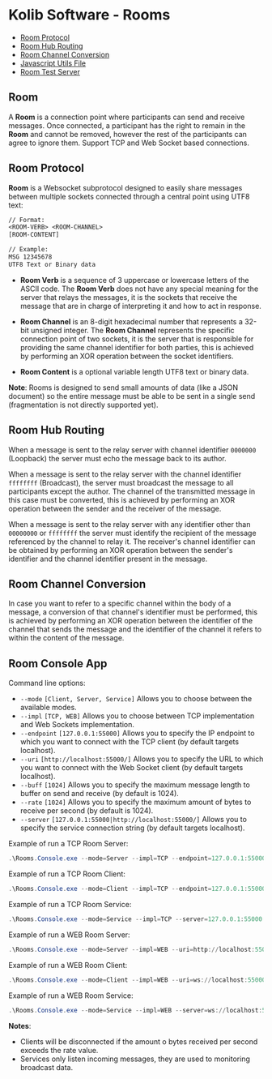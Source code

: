 # Kolib Software - Rooms #

- [Room Protocol](#room-protocol)
- [Room Hub Routing](#room-hub-routing)
- [Room Channel Conversion](#room-channel-conversion)
- [Javascript Utils File](./Rooms.Web/wwwroot/rooms.js)
- [Room Test Server](https://krooms.azurewebsites.net/)

## Room ##

A **Room** is a connection point where participants can send and receive messages. Once connected, a participant has the right to remain in the **Room** and cannot be removed, however the rest of the participants can agree to ignore them. Support TCP and Web Socket based connections.

## Room Protocol #

**Room** is a Websocket subprotocol designed to easily share messages between multiple sockets connected through a central point using UTF8 text:

```txt
// Format:
<ROOM-VERB> <ROOM-CHANNEL>
[ROOM-CONTENT]

// Example:
MSG 12345678
UTF8 Text or Binary data
```

- **Room Verb** is a sequence of 3 uppercase or lowercase letters of the ASCII code. The **Room Verb** does not have any special meaning for the server that relays the messages, it is the sockets that receive the message that are in charge of interpreting it and how to act in response.

- **Room Channel** is an 8-digit hexadecimal number that represents a 32-bit unsigned integer. The **Room Channel** represents the specific connection point of two sockets, it is the server that is responsible for providing the same channel identifier for both parties, this is achieved by performing an XOR operation between the socket identifiers.

- **Room Content** is a optional variable length UTF8 text or binary data.

**Note**: Rooms is designed to send small amounts of data (like a JSON document) so the entire message must be able to be sent in a single send (fragmentation is not directly supported yet).

## Room Hub Routing ##

When a message is sent to the relay server with channel identifier `0000000` (Loopback) the server must echo the message back to its author.

When a message is sent to the relay server with the channel identifier `ffffffff` (Broadcast), the server must broadcast the message to all participants except the author. The channel of the transmitted message in this case must be converted, this is achieved by performing an XOR operation between the sender and the receiver of the message.

When a message is sent to the relay server with any identifier other than `00000000` or `ffffffff` the server must identify the recipient of the message referenced by the channel to relay it. The receiver's channel identifier can be obtained by performing an XOR operation between the sender's identifier and the channel identifier present in the message.

## Room Channel Conversion ##

In case you want to refer to a specific channel within the body of a message, a conversion of that channel's identifier must be performed, this is achieved by performing an XOR operation between the identifier of the channel that sends the message and the identifier of the channel it refers to within the content of the message.

## Room Console App ##

Command line options:

- `--mode` `[Client, Server, Service]` Allows you to choose between the available modes.
- `--impl` `[TCP, WEB]` Allows you to choose between TCP implementation and Web Sockets implementation.
- `--endpoint` `[127.0.0.1:55000]` Allows you to specify the IP endpoint to which you want to connect with the TCP client (by default targets localhost).
- `--uri` `[http://localhost:55000/]` Allows you to specify the URL to which you want to connect with the Web Socket client (by default targets localhost).
- `--buff` `[1024]` Allows you to specify the maximum message length to buffer on send and receive (by default is 1024).
- `--rate` `[1024]` Allows you to specify the maximum amount of bytes to receive per second (by default is 1024).
- `--server` `[127.0.0.1:55000|http://localhost:55000/]` Allows you to specify the service connection string (by default targets localhost).

Example of run a TCP Room Server:

```powershell
.\Rooms.Console.exe --mode=Server --impl=TCP --endpoint=127.0.0.1:55000 --buff=1024 --rate=1024
```

Example of run a TCP Room Client:

```powershell
.\Rooms.Console.exe --mode=Client --impl=TCP --endpoint=127.0.0.1:55000 --buff=1024 --rate=1024
```

Example of run a TCP Room Service:

```powershell
.\Rooms.Console.exe --mode=Service --impl=TCP --server=127.0.0.1:55000 --buff=1024 --rate=1024
```

Example of run a WEB Room Server:

```powershell
.\Rooms.Console.exe --mode=Server --impl=WEB --uri=http://localhost:55000/ --buff=1024 --rate=1024
```

Example of run a WEB Room Client:

```powershell
.\Rooms.Console.exe --mode=Client --impl=WEB --uri=ws://localhost:55000/ --buff=1024 --rate=1024
```

Example of run a WEB Room Service:

```powershell
.\Rooms.Console.exe --mode=Service --impl=WEB --server=ws://localhost:55000/ --buff=1024 --rate=1024
```

**Notes**: 

- Clients will be disconnected if the amount o bytes received per second exceeds the rate value.
- Services only listen incoming messages, they are used to monitoring broadcast data.